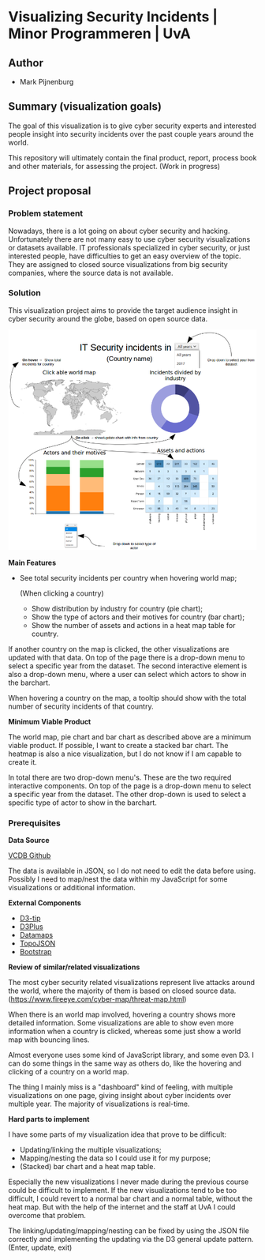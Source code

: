 # Visualizing Security Incidents  | Minor Programmeren | UvA
## Author
* Mark Pijnenburg

## Summary (visualization goals)

The goal of this visualization is to give cyber security experts and interested people insight into security incidents over the past couple years around the world.

This repository will ultimately contain the final product, report, process book and other materials, for assessing the project. (Work in progress)

## Project proposal
### Problem statement
Nowadays, there is a lot going on about cyber security and hacking. Unfortunately there are not many easy to use cyber security visualizations or datasets available. IT professionals specialized in cyber security, or just  interested people, have difficulties to get an easy overview of the topic. They are assigned to closed source visualizations from big security companies, where the source data is not available.

### Solution
This visualization project aims to provide the target audience insight in cyber security around the globe, based on open source data.

![](doc/sketch.png)

**Main Features**
* See total security incidents per country when hovering world map;

  (When clicking a country)
  * Show distribution by industry for country (pie chart);
  * Show the type of actors and their motives for country (bar chart);
  * Show the number of assets and actions in a heat map table for country.

If another country on the map is clicked, the other visualizations are updated with that data. On top of the page there is a drop-down menu to select a specific year from the dataset. The second interactive element is also a drop-down menu, where a user can select which actors to show in the barchart.

When hovering a country on the map, a tooltip should show with the total number of security incidents of that country.

**Minimum Viable Product**

The world map, pie chart and bar chart as described above are a minimum viable product. If possible, I want to create a stacked bar chart. The heatmap is also a nice visualization, but I do not know if I am capable to create it.

In total there are two drop-down menu's. These are the two required interactive components. On top of the page is a drop-down menu to select a specific year from the dataset. The other drop-down is used to select a specific type of actor to show in the barchart.

### Prerequisites
**Data Source**

[VCDB Github](https://github.com/vz-risk/VCDB)

The data is available in JSON, so I do not need to edit the data before using. Possibly I need to map/nest the data within my JavaScript for some visualizations or additional information.

**External Components**

* [D3-tip](https://github.com/caged/d3-tip)
* [D3Plus](https://d3plus.org/)
* [Datamaps](http://datamaps.github.io/)
* [TopoJSON](https://github.com/topojson/topojson)
* [Bootstrap](https://getbootstrap.com/)

**Review of similar/related visualizations**

The most cyber security related visualizations represent live attacks around the world, where the majority of them is based on closed source data. (https://www.fireeye.com/cyber-map/threat-map.html)

When there is an world map involved, hovering a country shows more detailed information. Some visualizations are able to show even more information when a country is clicked, whereas some just show a world map with bouncing lines.

Almost everyone uses some kind of JavaScript library, and some even D3. I can do some things in the same way as others do, like the hovering and clicking of a country on a world map.

The thing I mainly miss is a "dashboard" kind of feeling, with multiple visualizations on one page, giving insight about cyber incidents over multiple year. The majority of visualizations is real-time.

**Hard parts to implement**

I have some parts of my visualization idea that prove to be difficult:
* Updating/linking the multiple visualizations;
* Mapping/nesting the data so I could use it for my purpose;
* (Stacked) bar chart and a heat map table.

Especially the new visualizations I never made during the previous course could be difficult to implement. If the new visualizations tend to be too difficult, I could revert to a normal bar chart and a normal table, without the heat map. But with the help of the internet and the staff at UvA I could overcome that problem.

The linking/updating/mapping/nesting can be fixed by using the JSON file correctly and implementing the updating via the D3 general update pattern. (Enter, update, exit)
